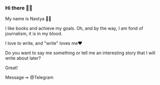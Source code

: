 ### Hi there 👋🏻
 My name is Nastya ✌🏻
 
I like books and achieve my goals. 
Oh, and by the way, I am fond of journalism, it is in my blood.

I love to write, and "write" loves me❤️

Do you want to say me something or tell me an interesting story that I will write about later? 

Great!

Message ➺ @Telegram

